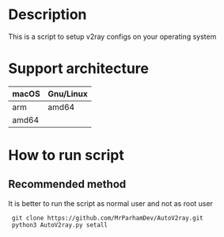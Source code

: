 # Description
This is a script to setup v2ray configs on your operating system
# Support architecture
| macOS       | Gnu/Linux |
| ----------- | ----------|
| arm         | amd64     |
| amd64       |           |
# How to run script
## Recommended method
It is better to run the script as normal user and not as root user
```act like this 
 git clone https://github.com/MrParhamDev/AutoV2ray.git ‍
 python3 AutoV2ray.py setall 
```
